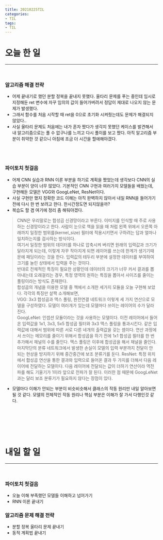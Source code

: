 ```yaml
---
title: 20210225TIL
categories:
- TIL
tags: 
- TIL
--- 
```

# 오늘 한 일    
***   
<br/>

### 알고리즘 해결 전략  
- 어제 끝내기로 했던 분할 정복을 끝내지 못했다. 울타리 문제를 푸는 중인데 임시로 지정해둔 ret 변수에 자꾸 임의의 값이 들어가버려서 
정답이 제대로 나오지 않는 문제가 발생했다. 
- 그래서 함수를 처음 시작할 때 ret을 0으로 초기화 시켜줬는데도 문제가 해결되지 않았다.. 
- 사실 울타리 문제도 처음에는 내가 혼자 짰다가 생각지 못했던 케이스를 발견해서 내 알고리즘으로는 풀 수 없구나를 느끼고 다시 풀이를 보고 짰다. 
아직 알고리즘 부분이 취약한 것 같으니 아침에 조금 더 시간을 할애해야겠다.  
<br/><br/><br/>

### 파이토치 첫걸음 
- 어제 CNN 실습과 RNN 이론 부분을 하기로 계획을 짰었는데 생각보다 CNN의 실습 부분이 양이 너무 많았다. 기본적인 CNN 구현과 여러가지 모델들을 배웠는데, 
구현해둔 모델은 VGG와 GoogLeNet, ResNet이다.  
- 사실 구현만 했지 정확한 코드 이해는 아직 완벽하지 않아서 내일 RNN을 들어가기 전에 다시 한 번 보려고 한다. 한시간정도면 되지않을까?  
- 복습도 할 겸 여기에 정리 좀 해둬야겠다. 
> CNN은 우리말로는 합성곱 신경망이라고 부른다. 이미지를 인식할 때 주로 사용하는 신경망이라고 한다. 사람이 눈으로 책을 읽을 때 처럼 왼쪽 위에서 오른쪽 아래까지 
일정한 범위를(kernel_size) 필터에 적용시키면서 구하려는 답과 얼마나 일치하는지를 검사하는 방식이다.  
여기서 일정한 범위의 데이터를 하나로 압축시켜 버리면 원래의 입력값과 크기가 달라지게 되는데, 이렇게 자꾸 작아지게 되면 레이어를 쓰는데 한계가 생기기때문에 패딩이라는 것을 한다. 입력값의 테두리 부분에 설정한 데이터를 부여하여 크기를 늘린 상태에서 입력을 주는 것이다.  
반대로 전체적인 특징이 필요한 상황인데 데이터의 크기가 너무 커서 결과를 뽑아내는데 오래걸리는 경우, 특정 영역의 원하는 특징을 뽑아서 사이즈를 줄이는 풀링이라는 방식도 존재한다.  
합성곱의 개념을 이용한 모델 중 책에서 소개한 세가지 모듈을 오늘 구현해 보았다. 각각의 특징만 살짝 소개해보면,  
VGG: 3x3 합성곱과 맥스 풀링, 완전연결 네트워크 이렇게 세 가지 연산으로 모델을 구성하였다. 모델이 여러개가 있는데 모델마다 쓰이는 레이어의 수가 달라진다.  
GoogLeNet: 인셉션 모듈이라는 것을 사용하는 모델이다. 이전 레이어에서 들어온 입력값을 1x1, 3x3, 5x5 합성곱 필터와 3x3 맥스 풀링을 통과시킨다. 같은 입력값에 대해서 범위에 따른 서로 다른 네개의 출력값을 갖는 셈이다. 연산 과정에서 쓰이는 메모리를 줄이기 위해서 합성곱을 하기 전에 1x1 합성곱 필터를 한 번 추가해서 채널의 수를 줄인다. 맥스 풀링은 이후에 합성곱을 해서 채널을 줄인다. 마지막단의 분류 네트워크에서 발생한 손실이 모델의 입력 부분까지 전달이 안 되는 현상을 방지하기 위해 중간중간에 보조 분류기를 둔다.
ResNet: 특정 위치에서 합성곱 연산을 통한 결과와 입력으로 들어온 결과 두 가지를 더해서 다음 레이어에 전달하는 모델이다. 다음 레이어에 전달되는 값이 더하기 연산이라 역전파를 해도 기울기가 1이라 앞으로 전파가 잘 된다. 이러한 점 때문에 GoogLeNet과는 달리 보조 분류기가 필요하지 않다는 장점이 있다. 

- 모델마다 이해가 안되는 부분이 비슷비슷해서 클래스의 작동 원리만 내일 알아보면 될 것 같다. 모델의 전체적인 작동 원리나 핵심 부분은 이해가 잘 가서 다행인것 같다.  


<br/><br/><br/><br/><br/>

# 내일 할 일  
***
<br/>

### 파이토치 첫걸음  
- 오늘 이해 부족했던 모델들 이해하고 넘어가기 
- RNN 이론 끝내기 
  
### 알고리즘 문제 해결 전략  
- 분할 정복 울타리 문제 끝내기  
- 동적 계획법 끝내기  

